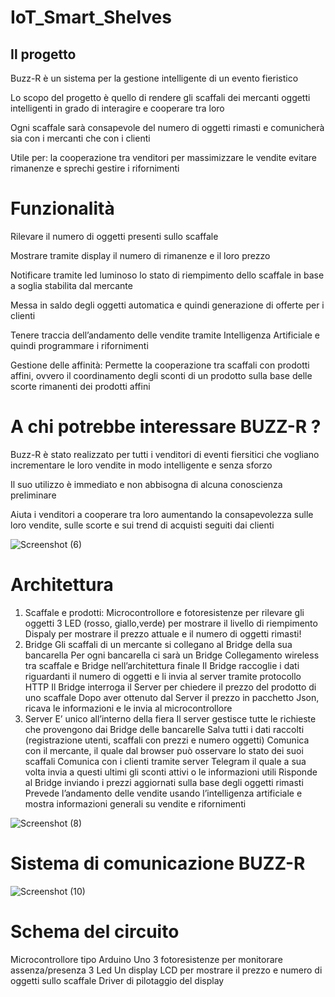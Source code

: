 # IoT_Smart_Shelves
## Il progetto
Buzz-R è un sistema per la gestione intelligente di
   un evento fieristico

Lo scopo del progetto è quello di rendere gli scaffali
   dei mercanti oggetti intelligenti in grado di interagire e
   cooperare tra loro

Ogni scaffale sarà consapevole del numero di oggetti
   rimasti e comunicherà sia con i mercanti che con i clienti

Utile per:
la cooperazione tra venditori
per massimizzare le vendite 
evitare rimanenze e sprechi
gestire i rifornimenti

# Funzionalità
Rilevare il numero di oggetti presenti sullo scaffale

Mostrare tramite display il numero di rimanenze e il loro prezzo

Notificare tramite led luminoso lo stato di riempimento dello scaffale in base a soglia stabilita dal mercante

Messa in saldo degli oggetti automatica e quindi generazione di offerte per i clienti

Tenere traccia dell’andamento delle vendite tramite Intelligenza Artificiale e quindi programmare i rifornimenti

Gestione delle affinità:
Permette la cooperazione tra scaffali con prodotti affini, ovvero il coordinamento degli sconti di un prodotto sulla base delle scorte rimanenti dei prodotti affini

# A chi potrebbe interessare BUZZ-R ?

Buzz-R è stato realizzato per tutti i venditori di eventi fiersitici che vogliano incrementare le loro vendite in modo intelligente e senza sforzo 

Il suo utilizzo è immediato e non abbisogna di alcuna conoscienza preliminare

Aiuta i venditori a cooperare tra loro aumentando la consapevolezza sulle loro vendite, sulle scorte e sui trend di acquisti seguiti dai clienti

![Screenshot (6)](https://user-images.githubusercontent.com/58270634/190853155-de2ff5b1-6352-42c4-a619-04ecdba90ba8.png)

# Architettura

1) Scaffale e prodotti:
   Microcontrollore e fotoresistenze per rilevare gli oggetti
   3 LED (rosso, giallo,verde) per mostrare il livello di riempimento
   Dispaly per mostrare il prezzo attuale e il numero di oggetti rimasti!
2) Bridge 
     Gli scaffali di un mercante si collegano al Bridge della sua bancarella
     Per ogni bancarella ci sarà un Bridge 
     Collegamento wireless tra scaffale e Bridge nell’architettura finale
     Il Bridge raccoglie i dati riguardanti il numero di oggetti e li invia al server tramite protocollo HTTP
     Il Bridge interroga il Server per chiedere il prezzo del prodotto di uno scaffale
     Dopo aver ottenuto dal Server il prezzo in pacchetto Json, ricava le informazioni e le invia al microcontrollore
3) Server
     E’ unico all’interno della fiera
     Il server gestisce tutte le richieste che provengono dai Bridge delle bancarelle
     Salva tutti i dati raccolti (registrazione utenti, scaffali con prezzi e numero oggetti)
     Comunica con il mercante, il quale dal browser può osservare   lo stato dei suoi scaffali
     Comunica con i clienti tramite server Telegram il quale a sua volta invia a questi ultimi gli sconti attivi o le informazioni utili
     Risponde al Bridge inviando i prezzi aggiornati sulla base degli oggetti rimasti
     Prevede l’andamento delle vendite usando l’intelligenza artificiale e mostra informazioni generali su vendite e rifornimenti
     
     
![Screenshot (8)](https://user-images.githubusercontent.com/58270634/190853284-03313f8e-b009-46ea-a2f7-651205a48255.png)
     
# Sistema di comunicazione BUZZ-R

![Screenshot (10)](https://user-images.githubusercontent.com/58270634/190853599-2ef1fca0-2164-4b88-91d1-1cc39167b639.png)

# Schema del circuito

 Microcontrollore tipo Arduino Uno
 3 fotoresistenze per monitorare assenza/presenza
 3 Led 
 Un display LCD per mostrare il prezzo e numero di oggetti sullo scaffale
 Driver di pilotaggio del display 
 











   









